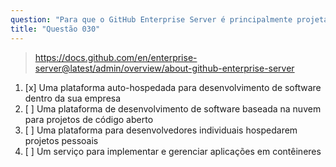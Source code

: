 ```yaml
---
question: "Para que o GitHub Enterprise Server é principalmente projetado?"
title: "Questão 030"
---
```


> https://docs.github.com/en/enterprise-server@latest/admin/overview/about-github-enterprise-server
1. [x] Uma plataforma auto-hospedada para desenvolvimento de software dentro da sua empresa
1. [ ] Uma plataforma de desenvolvimento de software baseada na nuvem para projetos de código aberto
1. [ ] Uma plataforma para desenvolvedores individuais hospedarem projetos pessoais
1. [ ] Um serviço para implementar e gerenciar aplicações em contêineres
